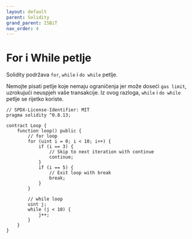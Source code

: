 ```yaml
---
layout: default
parent: Solidity
grand_parent: ISBiT
nav_order: 4
---
```


# For i While petlje

Solidity podržava `for`, `while` i `do while` petlje.

Nemojte pisati petlje koje nemaju ograničenja jer može doseći `gas limit`, uzrokujući neuspjeh vaše transakcije. Iz ovog razloga, `while` i `do while` petlje se rijetko koriste.

```solidity
// SPDX-License-Identifier: MIT
pragma solidity ^0.8.13;

contract Loop {
    function loop() public {
        // for loop
        for (uint i = 0; i < 10; i++) {
            if (i == 3) {
                // Skip to next iteration with continue
                continue;
            }
            if (i == 5) {
                // Exit loop with break
                break;
            }
        }

        // while loop
        uint j;
        while (j < 10) {
            j++;
        }
    }
}
```
